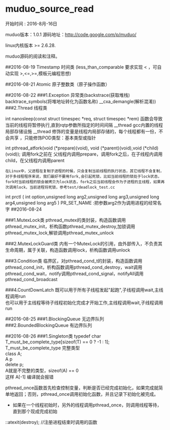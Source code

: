 # muduo_source_read
开始时间  : 2016-8月-16日

muduo版本：1.0.1
源码地址：http://code.google.com/p/muduo/

linux内核版本 >= 2.6.28.


muduo源码的阅读和注释。

##2016-08-19 
Timestamp 时间类 (less_than_comparable 要求实现 < ，可自动实现 >,<=,>=,模板元编程思想)

##2016-08-21 
Atomic 原子整数类（原子操作函数）

##2016-08-22 
###1.Exception 异常类(backstrace(获取堆栈) backtrace_symbols(将堆地址转化为函数名称) __cxa_demangle(解析混淆))  
###2.Thread 线程类  
  
  int nanosleep(const struct timespec *req, struct timespec *rem) 函数会导致当前的线程将暂停执行,直到rqtp参数所指定的时间间隔
  __thread gcc内置的线程局部存储设施  __thread 修饰的变量是线程内局部存储的，每个线程都有一份，不会共享 ，只能修饰POD类型：基本类型或指针
  
  int pthread_atfork(void (*prepare)(void), void (*parent)(void),void (*child)(void)); 调用fork之前在 父线程内调用prepare，调用fork之后，在子线程内调用child，在父线程内调用parent
  
  
    在Linux中，父进程在复制子进程的时候，只会复制当前线程的执行状态，其它线程不会复制，对于多线程程序来说，我们最好不要用fork,会引起死锁，比如当前线程的锁处于lock状态，fork时当前线程的锁会被拷贝为lock状态，fork之后当前线程会作为子进程的主线程，如果再次调用lock，当前进程将死锁，参考test/deadlock_test.cc
  
  int prctl ( int option,unsigned long arg2,unsigned long arg3,unsigned long arg4,unsigned long arg5 ) PR_SET_NAME :把参数arg2作为调用进程的经常名字
##2016-08-24

###1.MutexLock类
pthread_mutex的类封装，构造函数调用pthread_mutex_init，析构函数pthread_mutex_destroy,加锁调用pthread_mutex_lock,解锁调用pthread_mutex_unlock  

###2.MutexLockGuard类
内有一个MutexLock的引用，由外部传入，不负责其生命周期，属于关联，构造函数调用lock，析构函数调用unlock

###3.Condition类 
临界区，对pthread_cond_t的封装，构造函数调用pthread_cond_init，析构函数调用pthread_cond_destroy，wait调用pthread_cond_wait，notify调用pthread_cond_signal，notifyAll调用pthread_cond_broadcast

###4.CountDownLatch
既可以用于所有子线程发起"起跑",子线程调用wait,主线程调用run  
也可以用于主线程等待子线程初始化完成才开始工作,主线程调用wait,子线程调用run

##2016-08-25
###1.BlockingQueue
无边界队列
###2.BoundedBlockingQueue
有边界队列

##2016-08-26
###1.Singleton类
typedef char T_must_be_complete_type[sizeof(T) == 0 ? -1 : 1];  
T_must_be_complete_type 完整类型  
class A;  
A  p  
delete p;  
A就是不完整的类型，sizeof(A) == 0  
这样 A[-1] 编译就会报错

pthread_once函数首先检查控制变量，判断是否已经完成初始化，如果完成就简单地返回；否则，pthread_once调用初始化函数，并且记录下初始化被完成。
 * 如果在一个线程初始时，另外的线程调用pthread_once，则调用线程等待，直到那个现成完成初始

  ::atexit(destroy);						//注册进程结束时调用的函数        

